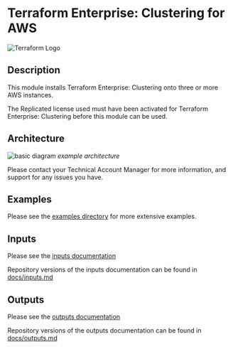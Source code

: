 # Terraform Enterprise: Clustering for AWS

![Terraform Logo](https://github.com/hashicorp/terraform-aws-terraform-enterprise/blob/master/assets/TerraformLogo.png?raw=true)

## Description

This module installs Terraform Enterprise: Clustering onto three or more AWS instances.

The Replicated license used must have been activated for Terraform Enterprise: Clustering before this module can be used.

## Architecture

![basic diagram](https://github.com/hashicorp/terraform-aws-terraform-enterprise/blob/master/assets/aws_diagram.jpg?raw=true)
_example architecture_

Please contact your Technical Account Manager for more information, and support for any issues you have.

## Examples

Please see the [examples directory](https://github.com/hashicorp/terraform-aws-terraform-enterprise/tree/master/examples/) for more extensive examples.

## Inputs

Please see the [inputs documentation](https://registry.terraform.io/modules/hashicorp/terraform-enterprise/aws/?tab=inputs)

Repository versions of the inputs documentation can be found in [docs/inputs.md](docs/inputs.md)

## Outputs

Please see the [outputs documentation](https://registry.terraform.io/modules/hashicorp/terraform-enterprise/aws/?tab=outputs)

Repository versions of the outputs documentation can be found in [docs/outputs.md](docs/outputs.md)
